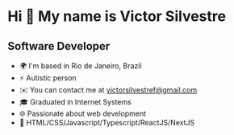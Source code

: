 Hi 👋 My name is Victor Silvestre
=================================

Software Developer
------------------

* 🌍  I'm based in Rio de Janeiro, Brazil
* ⚡  Autistic person
* ✉️  You can contact me at [victorsilvestref@gmail.com](mailto:victorsilvestref@gmail.com)
* 🎓  Graduated in Internet Systems
* 🌐  Passionate about web development
* 🚀  HTML/CSS/Javascript/Typescript/ReactJS/NextJS
  
